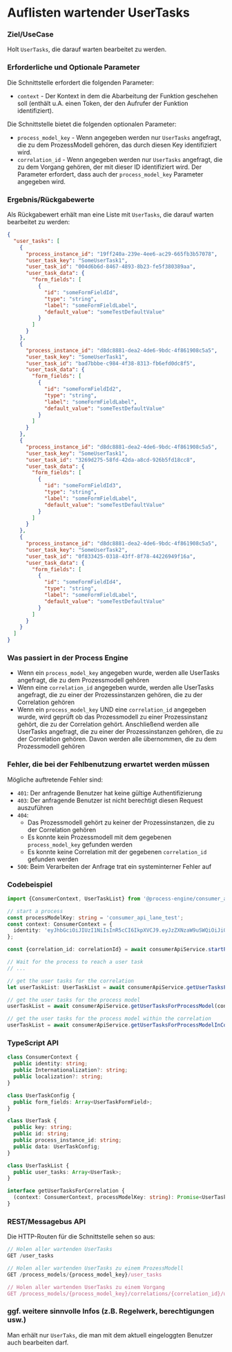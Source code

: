 # Auflisten wartender UserTasks

### Ziel/UseCase

Holt `UserTasks`, die darauf warten bearbeitet zu werden.

### Erforderliche und Optionale Parameter

Die Schnittstelle erfordert die folgenden Parameter:

* `context` - Der Kontext in dem die Abarbeitung der Funktion geschehen soll
  (enthält u.A. einen Token, der den Aufrufer der Funktion identifiziert).

Die Schnittstelle bietet die folgenden optionalen Parameter:

* `process_model_key` - Wenn angegeben werden nur `UserTasks` angefragt, die zu
  dem ProzessModell gehören, das durch diesen Key identifiziert wird.
* `correlation_id` - Wenn angegeben werden nur `UserTasks` angefragt, die zu
  dem Vorgang gehören, der mit dieser ID identifiziert wird. Der Parameter
  erfordert, dass auch der `process_model_key` Parameter angegeben wird.


### Ergebnis/Rückgabewerte

Als Rückgabewert erhält man eine Liste mit `UserTasks`, die darauf warten
bearbeitet zu werden:

```JSON
{
  "user_tasks": [
    {
      "process_instance_id": "19ff240a-239e-4ee6-ac29-665fb3b57078",
      "user_task_key": "SomeUserTask1",
      "user_task_id": "004d6b6d-8467-4893-8b23-fe5f380389aa",
      "user_task_data": {
        "form_fields": [
          {
            "id": "someFormFieldId",
            "type": "string",
            "label": "someFormFieldLabel",
            "default_value": "someTestDefaultValue"
          }
        ]
      }
    },
    {
      "process_instance_id": "d8dc8881-dea2-4de6-9bdc-4f861908c5a5",
      "user_task_key": "SomeUserTask1",
      "user_task_id": "bad7bbbe-c984-4f38-8313-fb6efd0dc8f5",
      "user_task_data": {
        "form_fields": [
          {
            "id": "someFormFieldId2",
            "type": "string",
            "label": "someFormFieldLabel",
            "default_value": "someTestDefaultValue"
          }
        ]
      }
    },
    {
      "process_instance_id": "d8dc8881-dea2-4de6-9bdc-4f861908c5a5",
      "user_task_key": "SomeUserTask1",
      "user_task_id": "3269d275-58fd-42da-a8cd-926b5fd18cc8",
      "user_task_data": {
        "form_fields": [
          {
            "id": "someFormFieldId3",
            "type": "string",
            "label": "someFormFieldLabel",
            "default_value": "someTestDefaultValue"
          }
        ]
      }
    },
    {
      "process_instance_id": "d8dc8881-dea2-4de6-9bdc-4f861908c5a5",
      "user_task_key": "SomeUserTask2",
      "user_task_id": "0f833425-0318-43ff-8f78-44226949f16a",
      "user_task_data": {
        "form_fields": [
          {
            "id": "someFormFieldId4",
            "type": "string",
            "label": "someFormFieldLabel",
            "default_value": "someTestDefaultValue"
          }
        ]
      }
    }
  ]
}
```

### Was passiert in der Process Engine

- Wenn ein `process_model_key` angegeben wurde, werden alle UserTasks angefragt,
  die zu dem Prozessmodell gehören
- Wenn eine `correlation_id` angegeben wurde, werden alle UserTasks angefragt,
  die zu einer der Prozessinstanzen gehören, die zu der Correlation gehören
- Wenn ein `process_model_key` UND eine `correlation_id` angegeben wurde, wird
  geprüft ob das Prozessmodell zu einer Prozessinstanz gehört, die zu der
  Correlation gehört. Anschließend werden alle UserTasks angefragt, die zu einer
  der Prozessinstanzen gehören, die zu der Correlation gehören. Davon werden
  alle übernommen, die zu dem Prozessmodell gehören

### Fehler, die bei der Fehlbenutzung erwartet werden müssen

Mögliche auftretende Fehler sind:
- `401`: Der anfragende Benutzer hat keine gültige Authentifizierung
- `403`: Der anfragende Benutzer ist nicht berechtigt diesen Request auszuführen
- `404`:
  - Das Prozessmodell gehört zu keiner der Prozessinstanzen, die zu der
    Correlation gehören
  - Es konnte kein Prozessmodell mit dem gegebenen `process_model_key`
    gefunden werden
  - Es konnte keine Correlation mit der gegebenen `correlation_id`
    gefunden werden
- `500`: Beim Verarbeiten der Anfrage trat ein systeminterner Fehler auf

### Codebeispiel

```TypeScript
import {ConsumerContext, UserTaskList} from '@process-engine/consumer_api_contracts';

// start a process
const processModelKey: string = 'consumer_api_lane_test';
const context: ConsumerContext = {
  identity: 'eyJhbGciOiJIUzI1NiIsInR5cCI6IkpXVCJ9.eyJzZXNzaW9uSWQiOiJiOWU3MjFjYS0yYmFkLTQzNzUtOGQ3OC0xMmFlNmUyOGUyNjQiLCJpYXQiOjE1MjE1NDg2ODR9.PLa5U6m5lrko3tD_3XLse5OfH93qXyBZgm22PKPqxCc',
};

const {correlation_id: correlationId} = await consumerApiService.startProcess(context, processModelKey, 'StartEvent_0yfvdj3');

// Wait for the process to reach a user task
// ...

// get the user tasks for the correlation
let userTaskList: UserTaskList = await consumerApiService.getUserTasksForCorrelation(context, correlationId);

// get the user tasks for the process model
userTaskList = await consumerApiService.getUserTasksForProcessModel(context, processModelKey);

// get the user tasks for the process model within the correlation
userTaskList = await consumerApiService.getUserTasksForProcessModelInCorrelation(context, processModelKey, correlationId);
```

### TypeScript API

```TypeScript
class ConsumerContext {
  public identity: string;
  public Internationalization?: string;
  public localization?: string;
}

class UserTaskConfig {
  public form_fields: Array<UserTaskFormField>;
}

class UserTask {
  public key: string;
  public id: string;
  public process_instance_id: string;
  public data: UserTaskConfig;
}

class UserTaskList {
  public user_tasks: Array<UserTask>;
}

interface getUserTasksForCorrelation {
  (context: ConsumerContext, processModelKey: string): Promise<UserTaskList>;
}
```

### REST/Messagebus API

Die HTTP-Routen für die Schnittstelle sehen so aus:

```JavaScript
// Holen aller wartenden UserTasks
GET /user_tasks

// Holen aller wartenden UserTasks zu einem ProzessModell
GET /process_models/{process_model_key}/user_tasks

// Holen aller wartenden UserTasks zu einem Vorgang
GET /process_models/{process_model_key}/correlations/{correlation_id}/user_tasks
```

### ggf. weitere sinnvolle Infos (z.B. Regelwerk, berechtigungen usw.)

Man erhält nur `UserTaks`, die man mit dem aktuell eingeloggten Benutzer auch
bearbeiten darf.
